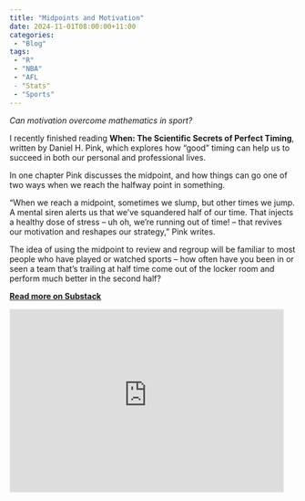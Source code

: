 ```yaml
---
title: "Midpoints and Motivation"
date: 2024-11-01T08:00:00+11:00
categories:
 - "Blog"
tags:
 - "R"
 - "NBA"
 - "AFL 
 - "Stats"
 - "Sports"
---
```


*Can motivation overcome mathematics in sport?*

<!--more-->

I recently finished reading **When: The Scientific Secrets of Perfect Timing**, written by Daniel H. Pink, which explores how “good” timing can help us to succeed in both our personal and professional lives.

In one chapter Pink discusses the midpoint, and how things can go one of two ways when we reach the halfway point in something.

“When we reach a midpoint, sometimes we slump, but other times we jump. A mental siren alerts us that we’ve squandered half of our time. That injects a healthy dose of stress – uh oh, we’re running out of time! – that revives our motivation and reshapes our strategy,” Pink writes.

The idea of using the midpoint to review and regroup will be familiar to most people who have played or watched sports – how often have you been in or seen a team that’s trailing at half time come out of the locker room and perform much better in the second half?

[**Read more on Substack**](https://lincolntracy.substack.com/p/midpoints-and-motivation)

<iframe src="https://lincolntracy.substack.com/embed" width="480" height="320" style="border:1px solid #EEE; background:white;" frameborder="0" scrolling="no"></iframe>